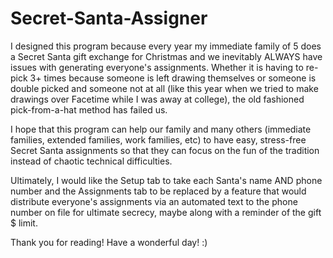 # Secret-Santa-Assigner

I designed this program because every year my immediate family of 5 does a Secret Santa gift exchange for Christmas and we inevitably ALWAYS have issues with generating everyone's assignments. Whether it is having to re-pick 3+ times because someone is left drawing themselves or someone is double picked and someone not at all (like this year when we tried to make drawings over Facetime while I was away at college), the old fashioned pick-from-a-hat method has failed us.

I hope that this program can help our family and many others (immediate families, extended families, work families, etc) to have easy, stress-free Secret Santa assignments so that they can focus on the fun of the tradition instead of chaotic technical difficulties.

Ultimately, I would like the Setup tab to take each Santa's name AND phone number and the Assignments tab to be replaced by a feature that would distribute everyone's assignments via an automated text to the phone number on file for ultimate secrecy, maybe along with a reminder of the gift $ limit.

Thank you for reading! Have a wonderful day! :)
